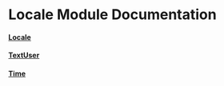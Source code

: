 # Locale Module Documentation

#### [Locale](../../Source/Locale/Locale.h)

#### [TextUser](../../Source/Locale/TextUser.h)

#### [Time](../../Source/Locale/Time.h)

